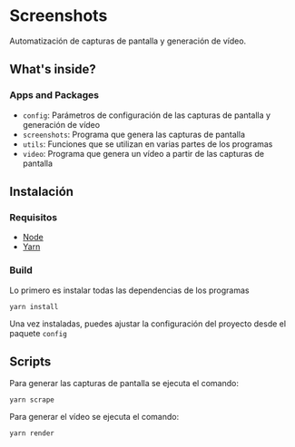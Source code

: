 # Screenshots

Automatización de capturas de pantalla y generación de vídeo.

## What's inside?

### Apps and Packages

- `config`: Parámetros de configuración de las capturas de pantalla y generación de vídeo
- `screenshots`: Programa que genera las capturas de pantalla
- `utils`: Funciones que se utilizan en varias partes de los programas
- `video`: Programa que genera un vídeo a partir de las capturas de pantalla

## Instalación

### Requisitos

- [Node](https://nodejs.org/en/download/)
- [Yarn](https://yarnpkg.com/)

### Build

Lo primero es instalar todas las dependencias de los programas

```
yarn install
```

Una vez instaladas, puedes ajustar la configuración del proyecto desde el paquete `config`

## Scripts

Para generar las capturas de pantalla se ejecuta el comando:

```
yarn scrape
```

Para generar el vídeo se ejecuta el comando:

```
yarn render
```
